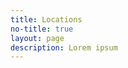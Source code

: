 ```yaml
---
title: Locations
no-title: true
layout: page
description: Lorem ipsum
---
```

<img data-src="holder.js/260x160" class="show-for-medium-up" />

